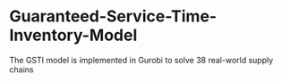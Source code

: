 # Guaranteed-Service-Time-Inventory-Model
The GSTI model is implemented in Gurobi to solve 38 real-world supply chains
